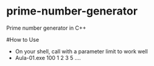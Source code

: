 # prime-number-generator
Prime number generator in C++

#How to Use

- On your shell, call with a parameter limit to work well
- Aula-01.exe 100
1
2
3
5
....
